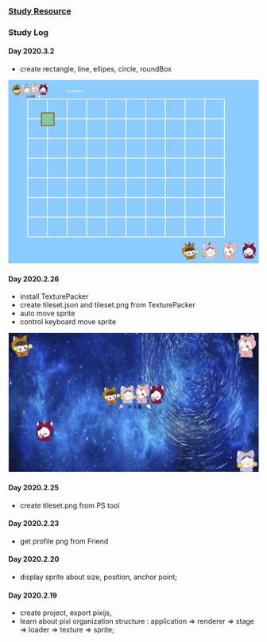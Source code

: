 ### [Study Resource](https://github.com/kittykatattack/learningPixi)

### Study Log

#### Day 2020.3.2
 - create rectangle, line, ellipes, circle, roundBox

 ![2020.2.26 Achievement](/readme-images/2020.3.2.png)

#### Day 2020.2.26
 - install TexturePacker
 - create tileset.json and tileset.png from TexturePacker
 - auto move sprite
 - control keyboard move sprite

 ![2020.2.26 Achievement](/readme-images/2020.2.26.png)

#### Day 2020.2.25
 - create tileset.png from PS tool

#### Day 2020.2.23
 - get profile png from Friend

#### Day 2020.2.20
 - display sprite about size, position, anchor point;

#### Day 2020.2.19
 - create project, export pixijs,
 - learn about pixi organization structure : application => renderer => stage => loader => texture => sprite;

